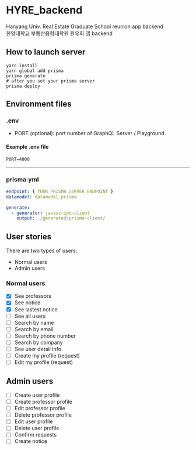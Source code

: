 # HYRE_backend

Hanyang Univ. Real Estate Graduate School reunion app backend  
한양대학교 부동산융합대학원 원우회 앱 backend

## How to launch server

```shell
yarn install
yarn global add prisma
prisma generate
# after you set your prisma server
prisma deploy
```

## Environment files

### .env

- PORT (optional): port number of GraphQL Server / Playground

#### Example .env file

```
PORT=4000
```

---

### prisma.yml

```yml
endpoint: { YOUR_PRISMA_SERVER_ENDPOINT }
datamodel: datamodel.prisma

generate:
  - generator: javascript-client
    output: ./generated/prisma-client/
```

## User stories

There are two types of users:

- Normal users
- Admin users

### Normal users

- [x] See professors
- [x] See notice
- [x] See lastest notice
- [ ] See all users
- [ ] Search by name
- [ ] Search by email
- [ ] Search by phone number
- [ ] Search by company
- [ ] See user detail info
- [ ] Create my profile (request)
- [ ] Edit my profile (request)

## Admin users

- [ ] Create user profile
- [ ] Create professor profile
- [ ] Edit professor profile
- [ ] Delete professor profile
- [ ] Edit user profile
- [ ] Delete user profile
- [ ] Confirm requests
- [ ] Create notice
